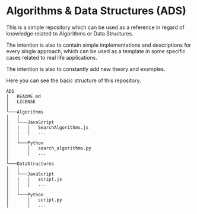 # Algorithms & Data Structures (ADS)

This is a simple repository which can be used as a reference in regard of knowledge related to Algorithms or Data Structures.

The intention is also to contain simple implementations and descriptions for every single approach, which can be used as a template in some specific cases related to real life applications.

The intention is also to constantly add new theory and examples.

Here you can see the basic structure of this repository.

```
ADS
│   README.md
│   LICENSE    
│
└───Algorithms
│   │
│   └───JavaScript
│   |   │   SearchAlgorithms.js
│   |   │   ...
│   │
│   └───Python
│       │   search_algorithms.py
│       │   ...
│   
└───DataStructures
│   │
│   └───JavaScript
│   |   │   script.js
│   |   │   ...
│   │
│   └───Python
│       │   script.py
│       │   ...
```

